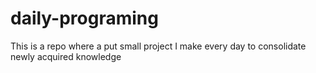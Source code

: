 # daily-programing
This is a repo where a put small project I make every day to consolidate newly acquired knowledge
